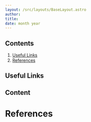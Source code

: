 ```yaml
---
layout: /src/layouts/BaseLayout.astro
author: 
title: 
date: month year
---
```


## Contents
1. [Useful Links](#useful-links)
1. [References](#references)

## Useful Links

## Content

# References
[^1]: [Example](https://example.com)

